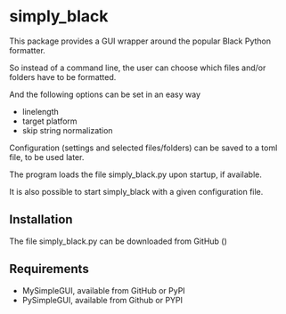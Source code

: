 # simply_black
This package provides a GUI wrapper around the popular Black Python formatter.

So instead of a command line, the user can choose which files and/or folders
have to be formatted.

And the following options can be set in an easy way
- linelength
- target platform
- skip string normalization

Configuration (settings and selected files/folders) can be saved to a toml file, to
be used later.

The program loads the file simply_black.py upon startup, if available.

It is also possible to start simply_black with a given configuration file.

Installation
------------
The file simply_black.py can be downloaded from GitHub ()

Requirements
------------
- MySimpleGUI, available from GitHub or PyPI
- PySimpleGUI, available from Github or PYPI
